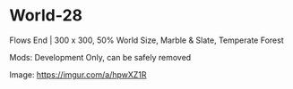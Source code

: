# World-28
Flows End | 300 x 300, 50% World Size, Marble &amp; Slate, Temperate Forest

Mods: Development Only, can be safely removed

Image: https://imgur.com/a/hpwXZ1R
